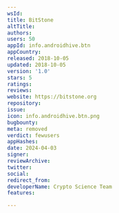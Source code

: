 ```yaml
---
wsId: 
title: BitStone
altTitle: 
authors: 
users: 50
appId: info.androidhive.btn
appCountry: 
released: 2018-10-05
updated: 2018-10-05
version: '1.0'
stars: 5
ratings: 
reviews: 
website: https://bitstone.org
repository: 
issue: 
icon: info.androidhive.btn.png
bugbounty: 
meta: removed
verdict: fewusers
appHashes: 
date: 2024-04-03
signer: 
reviewArchive: 
twitter: 
social: 
redirect_from: 
developerName: Crypto Science Team
features: 

---
```


